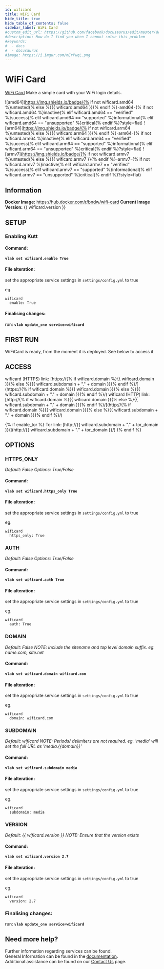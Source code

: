 ```yaml
---
id: wificard
title: WiFi Card
hide_title: true
hide_table_of_contents: false
sidebar_label: WiFi Card
#custom_edit_url: https://github.com/facebook/docusaurus/edit/master/docs/api-doc-markdown.md
#description: How do I find you when I cannot solve this problem
#keywords:
#  - docs
#  - docusaurus
#image: https://i.imgur.com/mErPwqL.png
---
```


# WiFi Card

[WiFi Card](https://wificard.bdw.to/) Make a simple card with your WiFi login details.

![amd64](https://img.shields.io/badge/{% if not wificard.amd64 %}untested{% else %}{{ wificard.amd64 }}{% endif %}-amd64-{% if not wificard.amd64 %}inactive{% elif wificard.amd64 == "verified" %}success{% elif wificard.amd64 == "supported" %}informational{% elif wificard.amd64 == "unsupported" %}critical{% endif %}?style=flat)
![arm64](https://img.shields.io/badge/{% if not wificard.arm64 %}untested{% else %}{{ wificard.arm64 }}{% endif %}-arm64-{% if not wificard.arm64 %}inactive{% elif wificard.arm64 == "verified" %}success{% elif wificard.arm64 == "supported" %}informational{% elif wificard.arm64 == "unsupported" %}critical{% endif %}?style=flat)
![armv7](https://img.shields.io/badge/{% if not wificard.armv7 %}untested{% else %}{{ wificard.armv7 }}{% endif %}-armv7-{% if not wificard.armv7 %}inactive{% elif wificard.armv7 == "verified" %}success{% elif wificard.armv7 == "supported" %}informational{% elif wificard.armv7 == "unsupported" %}critical{% endif %}?style=flat)

## Information


**Docker Image:** https://hub.docker.com/r/bndw/wifi-card
**Current Image Version:** {{ wificard.version }}

## SETUP

### Enabling Kutt

#### Command:

**`vlab set wificard.enable True`**

#### File alteration:

set the appropriate service settings in `settings/config.yml` to true

eg.
```
wificard
  enable: True
```

#### Finalising changes:

run: **`vlab update_one service=wificard`**

## FIRST RUN

WiFiCard is ready, from the moment it is deployed. See below to access it

## ACCESS

wificard (HTTPS) link: [https://{% if wificard.domain %}{{ wificard.domain }}{% else %}{{ wificard.subdomain + "." + domain }}{% endif %}/](https://{% if wificard.domain %}{{ wificard.domain }}{% else %}{{ wificard.subdomain + "." + domain }}{% endif %}/)
wificard (HTTP) link: [http://{% if wificard.domain %}{{ wificard.domain }}{% else %}{{ wificard.subdomain + "." + domain }}{% endif %}/](http://{% if wificard.domain %}{{ wificard.domain }}{% else %}{{ wificard.subdomain + "." + domain }}{% endif %}/)

{% if enable_tor %}
Tor link: [http://{{ wificard.subdomain + "." + tor_domain }}/](http://{{ wificard.subdomain + "." + tor_domain }}/)
{% endif %}

## OPTIONS

### HTTPS_ONLY
*Default: False*
*Options: True/False*

#### Command:

**`vlab set wificard.https_only True`**

#### File alteration:

set the appropriate service settings in `settings/config.yml` to true

eg.
```
wificard
  https_only: True
```

### AUTH
*Default: False*
*Options: True/False*

#### Command:

**`vlab set wificard.auth True`**

#### File alteration:

set the appropriate service settings in `settings/config.yml` to true

eg.
```
wificard
  auth: True
```

### DOMAIN
*Default: False*
*NOTE: include the sitename and top level domain suffix. eg. name.com, site.net*

#### Command:

**`vlab set wificard.domain wificard.com`**

#### File alteration:

set the appropriate service settings in `settings/config.yml` to true

eg.
```
wificard
  domain: wificard.com
```

### SUBDOMAIN
*Default: wificard*
*NOTE: Periods/ delimiters are not required. eg. 'media' will set the full URL as 'media.{{domain}}'*

#### Command:

**`vlab set wificard.subdomain media`**

#### File alteration:

set the appropriate service settings in `settings/config.yml` to true

eg.
```
wificard
  subdomain: media
```

### VERSION
*Default: {{  wificard.version  }}*
*NOTE: Ensure that the version exists*

#### Command:

**`vlab set wificard.version 2.7`**

#### File alteration:

set the appropriate service settings in `settings/config.yml` to true

eg.
```
wificard
  version: 2.7
```

### Finalising changes:

run: **`vlab update_one service=wificard`**

## Need more help?
Further information regarding services can be found. \
General Information can be found in the [documentation](https://docs.vivumlab.com). \
Additional assistance can be found on our [Contact Us](https://docs.vivumlab.com/Contact-us) page.
